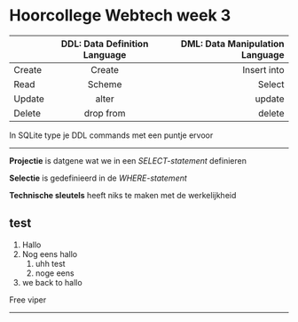 # Hoorcollege Webtech week 3

|               | DDL: Data Definition Language | DML: Data Manipulation Language |
| :------------ |:---------------:| -----:|
|Create      | Create | Insert into |
|Read | Scheme        |   Select |
|Update| alter        |    update|
|Delete| drop from        | delete|


In SQLite type je DDL commands met een puntje ervoor



___

**Projectie** is datgene wat we in een *SELECT-statement* definieren

**Selectie** is gedefinieerd in de *WHERE-statement*

**Technische sleutels** heeft niks te maken met de werkelijkheid






## test
1. Hallo
2. Nog eens hallo
   1. uhh test
   2. noge eens
4. we back to hallo



Free viper

***


[^1]:  Mijn achternaam is eigenlijk met een streepje erop naar links, maar dat is moeilijk om altijd te typen op computer omdat het niet in ons alfabet zit
